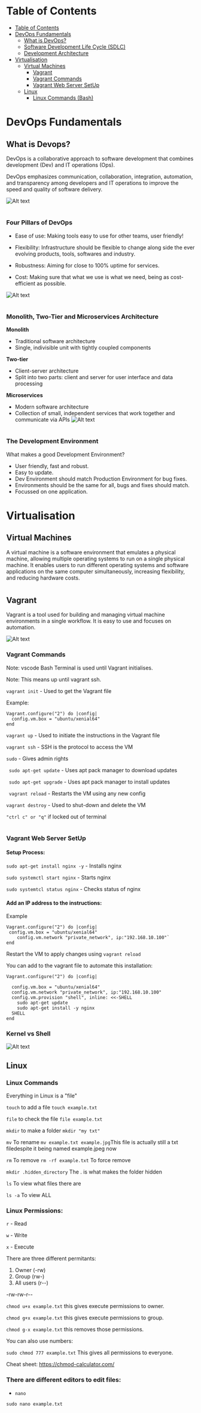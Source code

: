 # Table of Contents

- [Table of Contents](#table-of-contents)
- [DevOps Fundamentals](#devops-fundamentals)
  - [What is DevOps?](#what-is-devops?)
  - [Software Development Life Cycle (SDLC)](#software-development-life-cycle-(SDLC))
  - [Development Architecture](#development-architecture)
- [Virtualisation](#virtualisation)
  - [Virtual Machines](#virtual-machines)
    - [Vagrant](#vagrant)
    - [Vagrant Commands](#vagrant-commands)
    - [Vagrant Web Server SetUp](#vagrant-web-server-setup)
  - [Linux](#linux)
    - [Linux Commands (Bash)](#linux-commands-(bash))


# DevOps Fundamentals
## What is Devops?
DevOps is a collaborative approach to software development that combines development (Dev) and IT operations (Ops).

DevOps emphasizes communication, collaboration, integration, automation, and transparency among developers and IT operations to improve the speed and quality of software delivery.

![Alt text](Images/dev%20cycle.png)

#
### **Four Pillars of DevOps**

- Ease of use: Making tools easy to use for other teams, user friendly!

- Flexibility: Infrastructure should be flexible to change along side the ever evolving products, tools, softwares and industry. 

- Robustness: Aiming for close to 100% uptime for services. 

- Cost: Making sure that what we use is what we need, being as cost-efficient as possible. 


![Alt text](Images/4%20pillars.png)
#
### **Monolith, Two-Tier and Microservices Architecture**

**Monolith**
- Traditional software architecture
- Single, indivisible unit with tightly coupled components

**Two-tier**
- Client-server architecture
- Split into two parts: client and server for user interface and data processing

**Microservices**
- Modern software architecture
- Collection of small, independent services that work together and communicate via APIs
![Alt text](Images/architecture.png)

#
### **The Development Environment**

What makes a good Development Environment?
- User friendly, fast and robust. 
- Easy to update.
- Dev Environment should match Production Environment for bug fixes. 
- Environments should be the same for all, bugs and fixes should match.  
- Focussed on one application. 

# Virtualisation
## Virtual Machines
A virtual machine is a software environment that emulates a physical machine, allowing multiple operating systems to run on a single physical machine. It enables users to run different operating systems and software applications on the same computer simultaneously, increasing flexibility, and reducing hardware costs.
#
## Vagrant
Vagrant is a tool used for building and managing virtual machine environments in a single workflow. It is easy to use and focuses on automation. 

![Alt text](Images/vagrant.png)

### Vagrant Commands
Note: vscode Bash Terminal is used until Vagrant initialises.

Note: This means up until vagrant ssh.

 `vagrant init` -  Used to get the Vagrant file

Example:
~~~
Vagrant.configure("2") do |config|
  config.vm.box = "ubuntu/xenial64" 
end
~~~
`vagrant up` - Used to initiate the instructions in the Vagrant file

`vagrant ssh` - SSH is the protocol to access the VM

`sudo` - Gives admin rights

<!-- `apt-get` - Apt is the package manager

`update` - Download these packages

`upgrade` - Install these packages -->

` sudo apt-get update` - Uses apt pack manager to download updates

` sudo apt-get upgrade` - Uses apt pack manager to install updates

` vagrant reload` - Restarts the VM using any new config

`vagrant destroy` - Used to shut-down and delete the VM

`"ctrl c" or "q"` if locked out of terminal 
# 
### Vagrant Web Server SetUp
#### Setup Process: 

`sudo apt-get install nginx -y` - Installs nginx

`sudo systemctl start nginx` - Starts nginx

`sudo systemtcl status nginx` - Checks status of nginx

#### Add an IP address to the instructions:
Example
```
Vagrant.configure("2") do |config|
 config.vm.box = "ubuntu/xenial64" 
	config.vm.network "private_network", ip:"192.168.10.100"`
end
```
Restart the VM to apply changes using `vagrant reload` 

You can add to the vagrant file to automate this installation: 

```
Vagrant.configure("2") do |config|
  
  config.vm.box = "ubuntu/xenial64"
  config.vm.network "private_network", ip:"192.168.10.100"
  config.vm.provision "shell", inline: <<-SHELL
    sudo apt-get update
    sudo apt-get install -y nginx
  SHELL
end
```

### Kernel vs Shell

![Alt text](Images/VM%20fundamentals.PNG)

## Linux

### Linux Commands
Everything in Linux is a "file"

`touch` to add a file
`touch example.txt`

`file` to check the file
`file example.txt`

`mkdir` to make a folder 
`mkdir "my txt"`

`mv` To rename 
`mv example.txt example.jpg`This file is actually still a txt filedespite it being named example.jpeg now

`rm` To remove
`rm -rf example.txt` To force remove

`mkdir .hidden_directory` The . is what makes the folder hidden

`ls` To view what files there are

`ls -a` To view ALL

### Linux Permissions: 
`r` - Read

`w` - Write

`x` - Execute

There are three different permitants:
1. Owner (-rw)
2. Group (rw-)
3. All users (r--)

-rw-rw-r--

`chmod u+x example.txt`
this gives execute permissions to owner.

`chmod g+x example.txt` 
this gives execute permissions to group.

`chmod g-x example.txt`
this removes those permissions.

You can also use numbers:

`sudo chmod 777 example.txt`
This gives all permissions to everyone.

Cheat sheet: https://chmod-calculator.com/

### There are different editors to edit files: 

- `nano`

`sudo nano example.txt`





